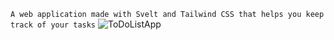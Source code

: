 ```A web application made with Svelt and Tailwind CSS that helps you keep track of your tasks```
![ToDoListApp](https://user-images.githubusercontent.com/94288311/170981738-99018b4e-1339-4615-941e-ee185d918c27.gif)
